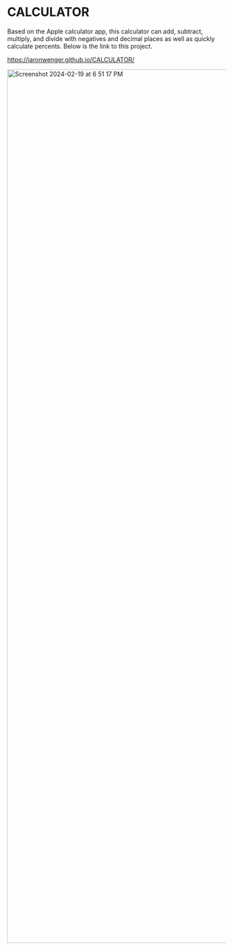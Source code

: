 # CALCULATOR

Based on the Apple calculator app, this calculator can add, subtract, multiply, and divide with negatives and decimal places as well as quickly calculate percents.  Below is the link to this project.

https://jaronwenger.github.io/CALCULATOR/


<img width="2010" alt="Screenshot 2024-02-19 at 6 51 17 PM" src="https://github.com/JaronWenger/CALCULATOR/assets/147181586/dcbbf3fd-f1bf-44e8-af5d-9835287914ff">
